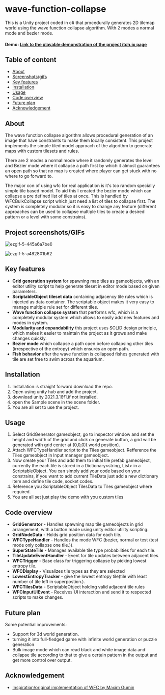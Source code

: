 
# wave-function-collapse

This is a Unity project coded in c# that procedurally generates 2D tilemap world using the wave function collapse algorithm. With 2 modes a normal mode and bezier mode.

#### Demo: [Link to the playable demonstration of the project itch.io page](https://bhavesh-solanki.itch.io/aquarium-wave-function-collapse)
## Table of content

- [About](#About)
- [Screenshots/gifs](#Project-screenshots/GIFs)
- [Key features](#Key-features)
- [Installation](#Installation)
- [Usage](#Usage)
- [Code overview](#Code-overview)
- [Future plan](#Future-plan)
- [Acknowledgement](#Acknowledgement)

<a name="About"></a>
## About

The wave function collapse algorithm allows procedural generation of an image that have constraints to make them locally consistent. This project implements the simple tiled model approach of the algorithm to generate maps with custom tilesets and rules.

There are 2 modes a normal mode where it randomly generates the level and Bezier mode where it collapse a path first by which it almost guarantees an open path so that  no map is created where player can get stuck with no where to go forward to.

The major con of using wfc for real application is it's too random specially simple tile based model. To aid this I created the bezier mode which can collapse a pre defined list of tiles at once.
This is handled by WFCBulkCollapse script which just need a list of tiles to collapse first. The system is completely modular so it is easy to change any feature (different approaches can be used to collapse multiple tiles to create a desired pattern or a level with some constrains).

<a name="Project-screenshots/GIFs"></a>
## Project screenshots/GIFs

![ezgif-5-445a6a7be0](https://github.com/BhaveshSolanki32/wave-function-collapse/assets/66202955/74245424-7298-48f3-9520-681c594f17ff)

![ezgif-5-a482801b62](https://github.com/BhaveshSolanki32/wave-function-collapse/assets/66202955/922bf45a-d44f-4a5f-8d2e-177f744139c3)


<a name="Key-features"></a>
## Key features

* **Grid generation system** for spawning map tiles as gameobjects, with an editor utility script to help generate tileset in editor mode based on given parameters.
* **ScriptableObject tileset data** containing adjacency tile rules which is injected as data container. The scriptable object makes it very easy to manage multiple rule set for different tiles.
* **Wave function collapse system** that performs wfc, which is a completely modular system which allows to easily add new features and modes in system.
* **Modularity and expandability** this project uses SOLID design principle, which makes it easier to maintain the project as it grows and make changes quickly.
* **Bezier mode** which collapse a path open before collapsing other tiles (irrespective of the entropy) which ensures an open path.
* **Fish behavior** after the wave function is collapsed fishes generated with tile are set free to swim across the aquarium.

<a name="Installation"></a>
## Installation

1. Installation is straight forward download the repo.
2. Open using unity hub and add the project.
3. download unity 2021.3.16f1.if not installed.
4.  open the Sample scene in the scene folder.
5. You are all set to use the project.

<a name="Usage"></a>
## Usage

1. Select GridGenerator gameobject, go to inspector window and set the height and width of the grid and click on generate  button, a grid will be generated with grid center at (0,0,0)( world position).
2. Attach WFCTypeHandler script to the Tiles gameobject. Refference the Tiles gameobject in Input manager gameobject.
3. Now create your Tiles and add them to initial tile prefab gameobject, currently the each tile is stored in a Dictionary<string, List<string>> in a ScriptableObject. You can simply add your code based on your constrains, if you want to add current TileData just add a new dictionary item and define tile code, socket codes.
4. Reference you ScriptableObject TilesData to Tiles gameobject where required.
5. You are all set just play the demo with you custom tiles

<a name="Code-overview"></a>
## Code overview


* **GridGenerator** - Handles spawning map tile gameobjects in grid arrangement, with a button made using unity editor utility scripting.
* **GridNodeData** - Holds grid position data for each tile.
* **WFCTypeHandler** - Handles the mode WFC (bezier, normal or test (test mode only collapse one tile.)).
* **SuperStateTile** - Manages available tile type probabilities for each tile.
* **TileUpdateEventHandler** - Event for tile updates between adjacent tiles.
* **WFCTrigger** - Base class for triggering collapse by picking lowest entropy tile.
* **WFCDisplay** - Visualizes tile types as they are selected
* **LowestEntropyTracker** - give the lowest entropy tile(tile with least number of tile left in superpostion.).
* **WFCTilesData** - ScriptableObject holding valid adjacent tile rules
* **WFCInputUIEvent** - Receives UI interaction and send it to respected scripts to make changes.

<a name="Future-plan"></a>
## Future plan

Some potential improvements:

* Support for 3d world generation.
* turning it into full-fledged game with infinite world generation or puzzle generation
* Bulk image mode which can read black and white image data and collapse tile according to that to give a certain pattern in the output and get more control over output.

<a name="Acknowledgement"></a>
## Acknowledgement


 - [Inspiration/original implementation of WFC by Maxim Gumin](https://github.com/mxgmn/WaveFunctionCollapse)
 

